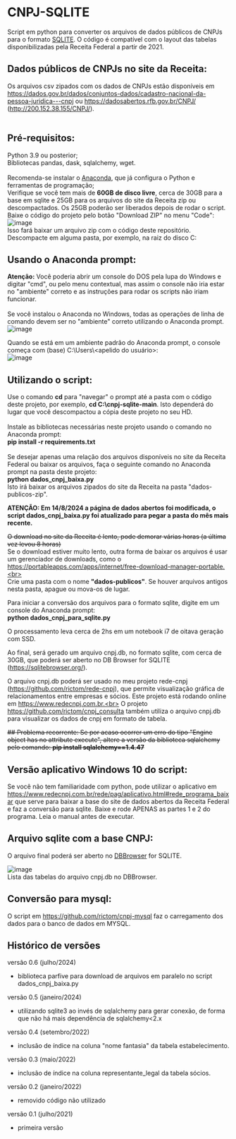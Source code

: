 # CNPJ-SQLITE
Script em python para converter os arquivos de dados públicos de CNPJs para o formato [SQLITE](https://pt.wikipedia.org/wiki/SQLite). O código é compatível com o layout das tabelas disponibilizadas pela Receita Federal a partir de 2021.

## Dados públicos de CNPJs no site da Receita:
Os arquivos csv zipados com os dados de CNPJs estão disponíveis em https://dados.gov.br/dados/conjuntos-dados/cadastro-nacional-da-pessoa-juridica---cnpj ou https://dadosabertos.rfb.gov.br/CNPJ/ (http://200.152.38.155/CNPJ/).<br><br>

## Pré-requisitos:
Python 3.9 ou posterior;<br>
Bibliotecas pandas, dask, sqlalchemy, wget.<br><br>
Recomenda-se instalar o [Anaconda](https://www.anaconda.com/download#downloads), que já configura o Python e ferramentas de programação;<br>
Verifique se você tem mais de <b>60GB de disco livre</b>, cerca de 30GB para a base em sqlite e 25GB para os arquivos do site da Receita zip ou descompactados. Os 25GB poderão ser liberados depois de rodar o script.<br>
Baixe o código do projeto pelo botão "Download ZIP" no menu "Code": <br>
![image](https://github.com/rictom/cnpj-sqlite/assets/71139693/e35ca678-7c52-45cc-ad61-32bfb4490fb9)
<br>
Isso fará baixar um arquivo zip com o código deste repositório. Descompacte em alguma pasta, por exemplo, na raiz do disco C:<br>

## Usando o Anaconda prompt:
<b>Atenção:</b> Você poderia abrir um console do DOS pela lupa do Windows e digitar "cmd", ou pelo menu contextual, mas assim o console não iria estar no "ambiente" correto e as instruções para rodar os scripts não iriam funcionar.<br><br>
Se você instalou o Anaconda no Windows, todas as operações de linha de comando devem ser no "ambiente" correto utilizando o Anaconda prompt.<br>
![image](https://github.com/rictom/cnpj-sqlite/assets/71139693/c13faf05-36ff-436c-bd09-8cdb46f835ad)

Quando se está em um ambiente padrão do Anaconda prompt, o console começa com (base) C:\Users\\<apelido do usuário>\:<br>
![image](https://github.com/rictom/cnpj-sqlite/assets/71139693/3a5b0bb6-42f1-4fa2-9916-02484ffefde5)

## Utilizando o script:
Use o comando <b>cd</b> para "navegar" o prompt até a pasta com o código deste projeto, por exemplo, <b>cd C:\cnpj-sqlite-main</b>. Isto dependerá do lugar que você descompactou a cópia deste projeto no seu HD.<br><br>
Instale as bibliotecas necessárias neste projeto usando o comando no Anaconda prompt:<br>
<b>pip install -r requirements.txt</b><br><br>
Se desejar apenas uma relação dos arquivos disponíveis no site da Receita Federal ou baixar os arquivos, faça o seguinte comando no Anaconda prompt na pasta deste projeto:<br>
<b>python dados_cnpj_baixa.py</b><br>
Isto irá baixar os arquivos zipados do site da Receita na pasta "dados-publicos-zip".<br>

<b>ATENÇÃO: Em 14/8/2024 a página de dados abertos foi modificada, o script dados_cnpj_baixa.py foi atualizado para pegar a pasta do mês mais recente.</b><br>

<s>O download no site da Receita é lento, pode demorar várias horas (a última vez levou 8 horas)<br></s>Se o download estiver muito lento, outra forma de baixar os arquivos é usar um gerenciador de downloads, como o https://portableapps.com/apps/internet/free-download-manager-portable.<br><br>
Crie uma pasta com o nome <b>"dados-publicos"</b>. Se houver arquivos antigos nesta pasta, apague ou mova-os de lugar.<br>

Para iniciar a conversão dos arquivos para o formato sqlite, digite em um console do Anaconda prompt:<br>
<b>python dados_cnpj_para_sqlite.py</b><br>

O processamento leva cerca de 2hs em um notebook i7 de oitava geração com SSD.

Ao final, será gerado um arquivo cnpj.db, no formato sqlite, com cerca de 30GB, que poderá ser aberto no DB Browser for SQLITE (https://sqlitebrowser.org/).<br>

O arquivo cnpj.db poderá ser usado no meu projeto rede-cnpj (https://github.com/rictom/rede-cnpj), que permite visualização gráfica de relacionamentos entre empresas e sócios. Este projeto está rodando online em https://www.redecnpj.com.br.<br>
O projeto https://github.com/rictom/cnpj_consulta também utiliza o arquivo cnpj.db para visualizar os dados de cnpj em formato de tabela.<br>

<s>## Problema recorrente:
Se por acaso ocorrer um erro do tipo "Engine object has no attribute execute", altere a versão da biblioteca sqlalchemy pelo comando:
<b>pip install sqlalchemy==1.4.47</b><br></s>

## Versão aplicativo Windows 10 do script:
Se você não tem familiaridade com python, pode utilizar o aplicativo em https://www.redecnpj.com.br/rede/pag/aplicativo.html#rede_programa_baixar que serve para baixar a base do site de dados abertos da Receita Federal e faz a conversão para sqlite. Baixe e rode APENAS as partes 1 e 2 do programa. Leia o manual antes de executar.

## Arquivo sqlite com a base CNPJ:<a id="arquivo_sqlite"></a>
O arquivo final poderá ser aberto no  [DBBrowser](https://sqlitebrowser.org/) for SQLITE.<br>

![image](https://user-images.githubusercontent.com/71139693/154585662-8c38c206-cb80-492e-8413-47699c79b4fd.png)<br>
Lista das tabelas do arquivo cnpj.db no DBBrowser.

## Conversão para mysql:
O script em https://github.com/rictom/cnpj-mysql faz o carregamento dos dados para o banco de dados em MYSQL.<br>

## Histórico de versões

versão 0.6 (julho/2024)
- biblioteca parfive para download de arquivos em paralelo no script dados_cnpj_baixa.py

versão 0.5 (janeiro/2024)
- utilizando sqlite3 ao invés de sqlalchemy para gerar conexão, de forma que não há mais dependência de sqlalchemy<2.x
  
versão 0.4 (setembro/2022)
- inclusão de índice na coluna "nome fantasia" da tabela estabelecimento.

versão 0.3 (maio/2022)
- inclusão de índice na coluna representante_legal da tabela sócios.

versão 0.2 (janeiro/2022)
- removido código não utilizado

versão 0.1 (julho/2021)
- primeira versão


